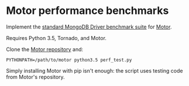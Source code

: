 # Motor performance benchmarks

Implement the [standard MongoDB Driver benchmark suite](https://jira.mongodb.org/browse/DRIVERS-301) for [Motor](https://motor.readthedocs.io).

Requires Python 3.5, Tornado, and Motor.

Clone the [Motor repository](https://github.com/mongodb/motor) and:

```
PYTHONPATH=/path/to/motor python3.5 perf_test.py
```

Simply installing Motor with pip isn't enough: the script uses testing code from Motor's repository.
